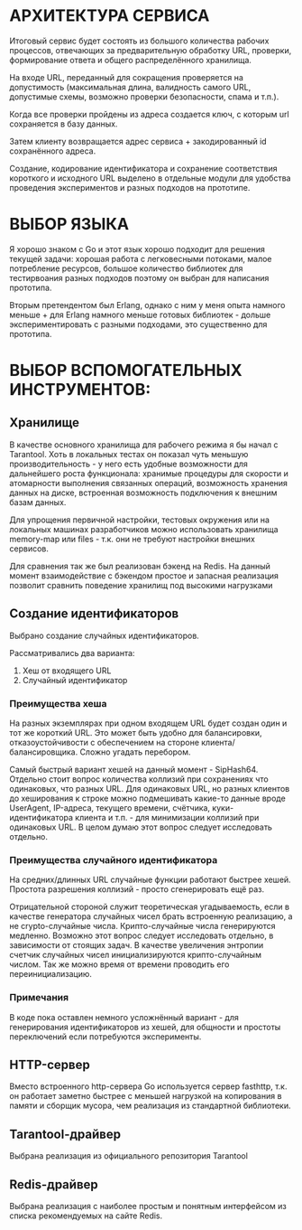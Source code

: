 АРХИТЕКТУРА СЕРВИСА
===================
Итоговый сервис будет состоять из большого количества рабочих процессов, отвечающих за предварительную обработку URL,
проверки, формирование ответа и общего распределённого хранилища.

На входе URL, переданный для сокращения проверяется на допустимость (максимальная длина, валидность самого URL, допустимые
схемы, возможно проверки безопасности, спама и т.п.).

Когда все проверки пройдены из адреса создается ключ, с которым url сохраняется в базу данных.

Затем клиенту возвращается адрес сервиса + закодированный id сохранённого адреса.

Создание, кодирование идентификатора и сохранение соответствия короткого и исходного URL выделено в отдельные модули для 
удобства проведения экспериментов и разных подходов на прототипе.

ВЫБОР ЯЗЫКА
===========

Я хорошо знаком с Go и этот язык хорошо подходит для решения текущей задачи:
хорошая работа с легковесными потоками, малое потребление ресурсов, большое количество библиотек для
тестирвоания разных подходов
поэтому он выбран для написания прототипа.

Вторым претендентом был Erlang, однако с ним у меня опыта намного меньше + для Erlang намного меньше
готовых библиотек - дольше экспериментировать с разными подходами, это существенно для прототипа.

ВЫБОР ВСПОМОГАТЕЛЬНЫХ ИНСТРУМЕНТОВ:
===================================

Хранилище
---------
В качестве основного хранилища для рабочего режима я бы начал с Tarantool. Хоть в локальных тестах он показал чуть меньшую
производительность - у него есть удобные возможности для дальнейшего роста функционала: хранимые процедуры для скорости
и атомарности выполнения связанных операций, возможность хранения данных на диске, 
встроенная возможность подключения к внешним базам данных.

Для упрощения первичной настройки, тестовых окружения или на локальных машинах разработчиков можно использовать хранилища
memory-map или files - т.к. они не требуют настройки внешних сервисов.

Для сравнения так же был реализован бэкенд на Redis. На данный момент взаимодействие с бэкендом простое и запасная 
реализация позволит сравнить поведение хранилищ под высокими нагрузками

Создание идентификаторов
------------------------
Выбрано создание случайных идентификаторов.

Рассматривались два варианта:
1. Хеш от входящего URL
2. Случайный идентификатор

### Преимущества хеша
На разных экземплярах при одном входящем URL будет создан один и тот же короткий URL. Это может быть удобно для
балансировки, отказоустойчивости с обеспечением на стороне клиента/балансировщика. Сложно угадать перебором.

Самый быстрый вариант хешей на данный момент - SipHash64. Отдельно стоит вопрос количества коллизий при сохранениях
что одинаковых, что разных URL. Для одинаковых URL, но разных клиентов до хеширования к строке можно подмешивать какие-то
данные вроде UserAgent, IP-адреса, текущего времени, счётчика, куки-идентификатора клиента и т.п. - для минимизации 
коллизий при одинаковых URL. В целом думаю этот вопрос следует исследовать отдельно.

### Преимущества случайного идентификатора
На средних/длинных URL случайные функции работают быстрее хешей. Простота разрешения коллизий - просто сгенерировать ещё раз.

Отрицательной стороной служит теоретическая угадываемость, если в качестве генератора случайных чисел брать встроенную 
реализацию, а не crypto-случайные числа. Крипто-случайные числа генерируются медленно. Возможно этот вопрос следует
исследовать отдельно, в зависимости от стоящих задач.
В качестве увеличения энтропии счетчик случайных чисел инициализируются крипто-случайным числом. Так же можно время от 
времени проводить его переинициализацию.

### Примечания
В коде пока оставлен немного усложнённый вариант - для генерирования идентификаторов из хешей, для общности и простоты переключений
если потребуются эксперименты.

HTTP-сервер
-----------
Вместо встроенного http-сервера Go используется сервер fasthttp, т.к. он работает заметно быстрее с меньшей нагрузкой
на копирования в памяти и сборщик мусора, чем реализация из стандартной библиотеки.

Tarantool-драйвер
-----------------
Выбрана реализация из официального репозитория Tarantool

Redis-драйвер
-------------
Выбрана реализация с наиболее простым и понятным интерфейсом из списка рекомендуемых на сайте Redis.

